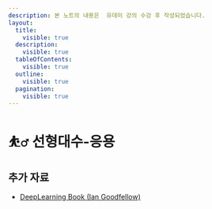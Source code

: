 ```yaml
---
description: 본 노트의 내용은  유데미 강의 수강 후 작성되었습니다.
layout:
  title:
    visible: true
  description:
    visible: true
  tableOfContents:
    visible: true
  outline:
    visible: true
  pagination:
    visible: true
---
```


# ⛹️‍♂️ 선형대수-응용

## 추가 자료

* [DeepLearning Book (Ian Goodfellow)](https://www.deeplearningbook.org/)

